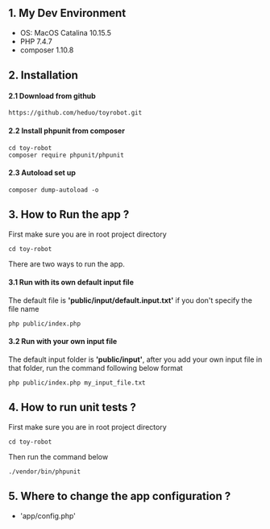 ## 1. My Dev Environment
- OS: MacOS Catalina 10.15.5
- PHP 7.4.7
- composer 1.10.8


## 2. Installation
#### 2.1 Download from github

```
https://github.com/heduo/toyrobot.git
```

#### 2.2 Install phpunit from composer
```
cd toy-robot
composer require phpunit/phpunit
```

#### 2.3 Autoload set up
```
composer dump-autoload -o
```

## 3. How to Run the app ?

First make sure you are in root project directory

```
cd toy-robot
```

There are two ways to run the app. 
#### 3.1 Run with its own default input file
The default file is **'public/input/default.input.txt'** if you don't specify the file name
```
php public/index.php
```

#### 3.2 Run with your own input file
The default input folder is **'public/input'**, after you add your own input file in that folder, run the command following below format

```
php public/index.php my_input_file.txt
```

## 4. How to run unit tests ?

First make sure you are in root project directory

```
cd toy-robot
```

Then run the command below
```
./vendor/bin/phpunit
```

## 5. Where to change the app configuration ?
- 'app/config.php'


